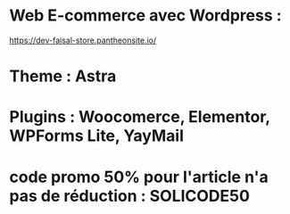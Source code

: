 # Web E-commerce avec Wordpress :
https://dev-faisal-store.pantheonsite.io/

# Theme : Astra

# Plugins : Woocomerce, Elementor, WPForms Lite, YayMail

# code promo 50% pour l'article n'a pas de réduction : SOLICODE50
